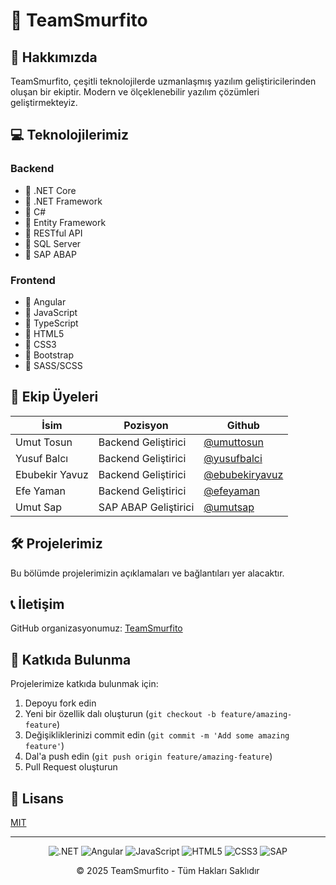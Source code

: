 # 🚀 TeamSmurfito

## 📌 Hakkımızda

TeamSmurfito, çeşitli teknolojilerde uzmanlaşmış yazılım geliştiricilerinden oluşan bir ekiptir. Modern ve ölçeklenebilir yazılım çözümleri geliştirmekteyiz.

## 💻 Teknolojilerimiz

### Backend
- 🔷 .NET Core
- 🔷 .NET Framework
- 🔷 C#
- 🔷 Entity Framework
- 🔷 RESTful API
- 🔷 SQL Server
- 🔷 SAP ABAP

### Frontend
- 🔶 Angular
- 🔶 JavaScript
- 🔶 TypeScript
- 🔶 HTML5
- 🔶 CSS3
- 🔶 Bootstrap
- 🔶 SASS/SCSS

## 👥 Ekip Üyeleri

| İsim | Pozisyon | Github |
|------|----------|--------|
| Umut Tosun | Backend Geliştirici | [@umuttosun](https://github.com/umuttosun) |
| Yusuf Balcı | Backend Geliştirici | [@yusufbalci](https://github.com/yusufbalci) |
| Ebubekir Yavuz | Backend Geliştirici | [@ebubekiryavuz](https://github.com/ebubekiryavuz) |
| Efe Yaman | Backend Geliştirici | [@efeyaman](https://github.com/efeyaman) |
| Umut Sap | SAP ABAP Geliştirici | [@umutsap](https://github.com/umutsap) |

## 🛠️ Projelerimiz

Bu bölümde projelerimizin açıklamaları ve bağlantıları yer alacaktır.

## 📞 İletişim

GitHub organizasyonumuz: [TeamSmurfito](https://github.com/TeamSmurfito)

## 🤝 Katkıda Bulunma

Projelerimize katkıda bulunmak için:

1. Depoyu fork edin
2. Yeni bir özellik dalı oluşturun (`git checkout -b feature/amazing-feature`)
3. Değişikliklerinizi commit edin (`git commit -m 'Add some amazing feature'`)
4. Dal'a push edin (`git push origin feature/amazing-feature`)
5. Pull Request oluşturun

## 📄 Lisans

[MIT](LICENSE)

---

<div align="center">
  
  ![.NET](https://img.shields.io/badge/.NET-5C2D91?style=for-the-badge&logo=.net&logoColor=white)
  ![Angular](https://img.shields.io/badge/Angular-DD0031?style=for-the-badge&logo=angular&logoColor=white)
  ![JavaScript](https://img.shields.io/badge/JavaScript-F7DF1E?style=for-the-badge&logo=javascript&logoColor=black)
  ![HTML5](https://img.shields.io/badge/HTML5-E34F26?style=for-the-badge&logo=html5&logoColor=white)
  ![CSS3](https://img.shields.io/badge/CSS3-1572B6?style=for-the-badge&logo=css3&logoColor=white)
  ![SAP](https://img.shields.io/badge/SAP-0FAAFF?style=for-the-badge&logo=sap&logoColor=white)
  
  <p>© 2025 TeamSmurfito - Tüm Hakları Saklıdır</p>
</div>
